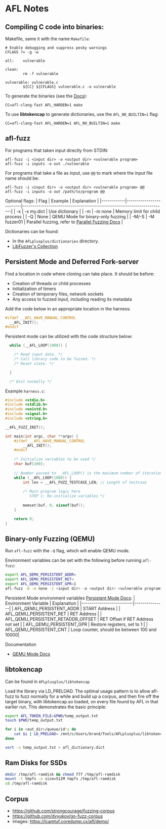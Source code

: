 # AFL Notes

## Compiling C code into binaries:
Makefile, same it with the name `Makefile`:
```
# Enable debugging and suppress pesky warnings
CFLAGS ?= -g -w

all:    vulnerable

clean:
        rm -f vulnerable

vulnerable: vulnerable.c
        ${CC} ${CFLAGS} vulnerable.c -o vulnerable
```

To generate the binaries (see the [Docs](https://aflplus.plus/docs/env_variables/)):
```
CC=afl-clang-fast AFL_HARDEN=1 make
```

To use **libtokencap** to generate dictionaries, use the `AFL_NO_BUILTIN=1` flag:
```
CC=afl-clang-fast AFL_HARDEN=1 AFL_NO_BUILTIN=1 make 
```

## afl-fuzz
For programs that taken input directly from STDIN:
```
afl-fuzz -i <input dir> -o <output dir> <vulnerable program>
afl-fuzz -i inputs -o out ./vulnerable
```

For programs that take a file as input, use `@@` to mark where the input file name should be:
```
afl-fuzz -i <input dir> -o <output dir> <vulnerable program> @@
afl-fuzz -i inputs -o out /path/to/program @@
```

Optional flags:
| Flag       | Example                 | Explanation                                                            |
|------------|-------------------------|------------------------------------------------------------------------|
| -x <dict>  | -x my.dict              | Use dictionary                                                         |
| -m <amount>| -m none                 | Memory limit for child process                                         |
| -Q         | None                    | QEMU Mode for binary-only fuzzing                                      |
| -M/-S <id> | -M fuzzer01             | Parallel fuzzing, refer to [Parallel Fuzzing Docs](https://aflplus.plus/docs/parallel_fuzzing/) |

Dictionaries can be found:
* In the `AFLplusplus/dictionaries` directory.
* [LibFuzzer's Collection](https://chromium.googlesource.com/chromium/src/+/master/testing/libfuzzer/fuzzers/dicts)

## Persistent Mode and Deferred Fork-server
Find a location in code where cloning can take place. It should be before:
* Creation of threads or child processes
* Initialization of timers
* Creation of temporary files, network sockets
* Any access to fuzzed input, including reading its metadata

Add the code below in an appropriate location in the harness:
```c
#ifdef __AFL_HAVE_MANUAL_CONTROL
  __AFL_INIT();
#endif
```

Persistent mode can be utilized with the code structure below:
```c
  while (__AFL_LOOP(1000)) {

    /* Read input data. */
    /* Call library code to be fuzzed. */
    /* Reset state. */

  }

  /* Exit normally */
 ```

Example `harness.c`:
```c
#include <stdio.h>
#include <stdlib.h>
#include <unistd.h>
#include <signal.h>
#include <string.h>

__AFL_FUZZ_INIT();

int main(int argc, char **argv) {
    #ifdef __AFL_HAVE_MANUAL_CONTROL
        __AFL_INIT();
    #endif
    
    /* Initialize variables to be used */
    char buf[100];
    
    // Number passed to __AFL_LOOP() is the maximum number of iterations before termination
    while (__AFL_LOOP(1000)) {
        int len = __AFL_FUZZ_TESTCASE_LEN; // Length of testcase
        
        /* Main program logic here 
           STEP 1: Re-initialize variables */
        
        memset(buf, 0, sizeof(buf));
    }

    return 0;
}
```

## Binary-only Fuzzing (QEMU)
Run `afl-fuzz` with the `-Q` flag, which will enable QEMU mode.

Environment variables can be set with the following before running `afl-fuzz`:
```bash
export AFL_QEMU_PERSISTENT_ADDR=
export AFL_QEMU_PERSISTENT_RET=
export AFL_QEMU_PERSISTENT_GPR=1
afl-fuzz -Q -m none -i <input dir> -o <output dir> <vulnerable program> @@
```

Persistent Mode environment variables [Persistent Mode Docs](https://github.com/AFLplusplus/AFLplusplus/blob/stable/qemu_mode/README.persistent.md):
| Environment Variable     | Explanation   |
|--------------------------|---------------|
| AFL_QEMU_PERSISTENT_ADDR | START Address |
| AFL_QEMU_PERSISTENT_RET  | RET Address   |
| AFL_QEMU_PERSISTENT_RETADDR_OFFSET  | RET Offset if RET Address not set   |
| AFL_QEMU_PERSISTENT_GPR  | Restore registers, set to 1   |
| AFL_QEMU_PERSISTENT_CNT  | Loop counter, should be between 100 and 10000|

Documentation
* [QEMU Mode Docs](https://github.com/AFLplusplus/AFLplusplus/blob/stable/qemu_mode/README.md) 

## libtokencap
Can be found in `AFLplusplus/libtokencap`

Load the library via LD_PRELOAD. The optimal usage
pattern is to allow afl-fuzz to fuzz normally for a while and build up a corpus,
and then fire off the target binary, with libtokencap.so loaded, on every file
found by AFL in that earlier run. This demonstrates the basic principle:
```bash
export AFL_TOKEN_FILE=$PWD/temp_output.txt
touch $PWD/temp_output.txt

for i in <out_dir>/queue/id*; do
    cat $i | LD_PRELOAD= /mnt/c/Users/brand/Tools/AFLplusplus/libtokencap.so /path/to/target/program [...params]
done

sort -u temp_output.txt > afl_dictionary.dict
```

## Ram Disks for SSDs
```bash
mkdir /tmp/afl-ramdisk && chmod 777 /tmp/afl-ramdisk
mount -t tmpfs -o size=512M tmpfs /tmp/afl-ramdisk
cd /tmp/afl-ramdisk
```

## Corpus
* https://github.com/strongcourage/fuzzing-corpus
* https://github.com/dvyukov/go-fuzz-corpus
* Images: https://lcamtuf.coredump.cx/afl/demo/
